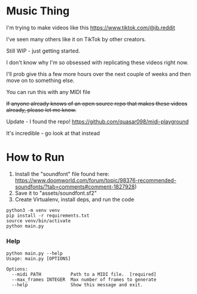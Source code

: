 # Music Thing

I'm trying to make videos like this https://www.tiktok.com/@jb.reddit

I've seen many others like it on TikTok by other creators.

Still WIP - just getting started.

I don't know why I'm so obsessed with replicating these videos right now.

I'll prob give this a few more hours over the next couple of weeks and then move on to something else.

You can run this with any MIDI file

~~If anyone already knows of an open source repo that makes these videos already, please let me know.~~

Update - I found the repo!  https://github.com/quasar098/midi-playground

It's incredible - go look at that instead



# How to Run

1. Install the "soundfont" file found here: https://www.doomworld.com/forum/topic/98376-recommended-soundfonts/?tab=comments#comment-1827928)
2. Save it to "assets/soundfont.sf2"
2. Create Virtualenv, install deps, and run the code

```shell
python3 -m venv venv
pip install -r requirements.txt
source venv/bin/activate
python main.py
```

### Help

```shell
python main.py --help
Usage: main.py [OPTIONS]

Options:
  --midi PATH           Path to a MIDI file.  [required]
  --max_frames INTEGER  Max number of frames to generate
  --help                Show this message and exit.
```